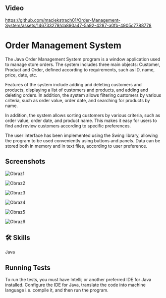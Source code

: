 
## Video

https://github.com/maciekstrach01/Order-Management-System/assets/146733279/da890a47-5a92-4287-a0fb-4905c7788778


# Order Management System

The Java Order Management System program is a window application used to manage store orders. The system includes three main objects: Customer, Product and Order, defined according to requirements, such as ID, name, price, date, etc.

Features of the system include adding and deleting customers and products, displaying a list of customers and products, and adding and deleting orders. In addition, the system allows filtering customers by various criteria, such as order value, order date, and searching for products by name.

In addition, the system allows sorting customers by various criteria, such as order value, order date, and product name. This makes it easy for users to find and review customers according to specific preferences.

The user interface has been implemented using the Swing library, allowing the program to be used conveniently using buttons and panels. Data can be stored both in memory and in text files, according to user preference.

## Screenshots

![Obraz1](https://github.com/maciekstrach01/Order-Management-System/assets/146733279/109abd64-fd64-4e2b-a894-0a588fb35f58)

![Obraz2](https://github.com/maciekstrach01/Order-Management-System/assets/146733279/23d18b88-8b9f-45a1-a07f-fff9beca4c6f)

![Obraz3](https://github.com/maciekstrach01/Order-Management-System/assets/146733279/e72adf6d-7fbc-4996-8b24-4729abeaea0c)

![Obraz4](https://github.com/maciekstrach01/Order-Management-System/assets/146733279/6b401b5c-ef46-4043-bead-b586a5c3ef35)


![Obraz5](https://github.com/maciekstrach01/Order-Management-System/assets/146733279/0002c193-4bf3-49c4-be8b-87d23c9c25d7)

![Obraz6](https://github.com/maciekstrach01/Order-Management-System/assets/146733279/d0fb6bed-a2bf-4db1-9f9f-b42756fbc130)


















## 🛠 Skills
Java


## Running Tests

To run the tests, you must have Intellij or another preferred IDE for Java installed. Configure the IDE for Java, translate the code into machine language i.e. compile it, and then run the program.